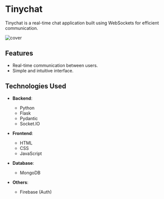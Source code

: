 # Tinychat

Tinychat is a real-time chat application built using WebSockets for efficient communication.

![cover](https://github.com/user-attachments/assets/257b36b6-b14a-4972-8af9-27e35f253a59)

## Features

- Real-time communication between users.
- Simple and intuitive interface.

## Technologies Used

- **Backend**:
  - Python
  - Flask
  - Pydantic
  - Socket.IO

- **Frontend**:
  - HTML
  - CSS
  - JavaScript

- **Database**:
  - MongoDB

- **Others**:
  - Firebase (Auth)
